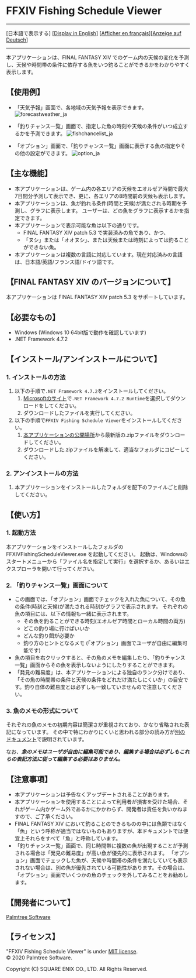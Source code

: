 ﻿# FFXIV Fishing Schedule Viewer<a name="top_of_content"></a>

---

[日本語で表示する] [[Display in English](README_en.md#top_of_content)] [[Afficher en français](README_fr.md#top_of_content)][[Anzeige auf Deutsch](README_de.md#top_of_content)]

---

本アプリケーションは、FINAL FANTASY XIV でのゲーム内の天候の変化を予測し、天候や時間帯の条件に依存する魚をいつ釣ることができるかをわかりやすく表示します。

## 【使用例】

- 「天気予報」画面で、各地域の天気予報を表示できます。
![forecastweather_ja](https://user-images.githubusercontent.com/28302784/88461433-70dfd400-cede-11ea-90f0-47ba6a5c6151.png)

- 「釣りチャンス一覧」画面で、指定した魚の時刻や天候の条件がいつ成立するかを予測できます。
![fishchancelist_ja](https://user-images.githubusercontent.com/28302784/88461431-6faea700-cede-11ea-8a0e-68d3ec1a3bd3.png)

- 「オプション」画面で、「釣りチャンス一覧」画面に表示する魚の指定やその他の設定ができます。
![option_ja](https://user-images.githubusercontent.com/28302784/88461434-71786a80-cede-11ea-964b-16af51cae3cb.png)

## 【主な機能】

- 本アプリケーションは、ゲーム内の各エリアの天候をエオルゼア時間で最大7日間分予測して表示でき、更に、各エリアの8時間前の天候も表示します。
- 本アプリケーションは、魚が釣れる条件(時間と天候)が満たされる時期を予測し、グラフに表示します。 ユーザーは、どの魚をグラフに表示するかを指定できます。
- 本アプリケーションで表示可能な魚は以下の通りです。
  -  FINAL FANTASY XIV patch 5.3 で実装済みの魚であり、かつ、
  - 「ヌシ」または「オオヌシ」、または天候または時刻によっては釣ることができない魚。
- 本アプリケーションは複数の言語に対応しています。現在対応済みの言語は、日本語/英語/フランス語/ドイツ語です。

## 【FINAL FANTASY XIV のバージョンについて】

本アプリケーションは FINAL FANTASY XIV patch 5.3 をサポートしています。

## 【必要なもの】

* Windows (Windows 10 64bit版で動作を確認しています)
* .NET Framework 4.7.2


## 【インストール/アンインストールについて】

### 1. インストールの方法

1. 以下の手順で`.NET Framework 4.7.2`をインストールしてください。
    1. [Microsoftのサイト](https://dotnet.microsoft.com/download/dotnet-framework/net472)で`.NET Framework 4.7.2 Runtime`を選択してダウンロードをしてください。
    2. ダウンロードしたファイルを実行してください。
2. 以下の手順で`FFXIV Fishing Schedule Viewer`をインストールしてください。
    1. [本アプリケーションの公開場所](https://github.com/rougemeilland/FFXIVFishingScheduleViewer/releases/latest)から最新版の.zipファイルをダウンロードしてください。
    2. ダウンロードした.zipファイルを解凍して、適当なフォルダにコピーしてください。

### 2. アンインストールの方法

1. 本アプリケーションをインストールしたフォルダを配下のファイルごと削除してください。

## 【使い方】

### 1. 起動方法

本アプリケーションをインストールしたフォルダの FFXIVFishingScheduleViewer.exe を起動してください。
起動は、Windowsのスタートメニューから「ファイル名を指定して実行」を選択するか、あるいはエクスプローラを開いて行ってください。

### 2. 「釣りチャンス一覧」画面について

- この画面では、「オプション」画面でチェックを入れた魚について、その魚の条件(時刻と天候)が満たされる時刻がグラフで表示されます。
それぞれの魚の項目には、以下の情報も一緒に表示されます。
  - その魚を釣ることができる時刻(エオルゼア時間とローカル時間の両方)
  - どこの釣り場に行けばいいか
  - どんな釣り餌が必要か
  - 釣り方のヒントとなるメモ (「オプション」画面でユーザが自由に編集可能です)
- 魚の項目を右クリックすると、その魚のメモを編集したり、「釣りチャンス一覧」画面からその魚を表示しないようにしたりすることができます。
- 「発見の難易度」は、本アプリケーションによる独自のランク分けであり、「その魚の時間帯の条件と天候の条件をどれだけ満たしにくいか」の目安です。釣り自体の難易度とは必ずしも一致していませんので注意してください。

### 3. 魚のメモの形式について

それぞれの魚のメモの初期内容は簡潔さが重視されており、かなり省略された表記になっています。
その中で特にわかりにくいと思われる部分の読み方が[別のドキュメント](AboutFishMemo.md#top_of_content)で説明されています。

なお、***魚のメモはユーザが自由に編集可能であり、編集する場合は必ずしもこれらの表記方法に従って編集する必要はありません。***

## 【注意事項】

- 本アプリケーションは予告なくアップデートされることがあります。
- 本アプリケーションを使用することによって利用者が損害を受けた場合、それがゲーム内かゲーム外であるかにかかわらず、開発者は責任を負いかねますので、ご了承ください。
- FINAL FANTASY XIV において釣ることのできるものの中には魚類ではなく「魚」という呼称が適当ではないものもありますが、本ドキュメントでは便宜上それらをすべて「魚」と呼称しています。
- 「釣りチャンス一覧」画面で、同じ時間帯に複数の魚が出現することが予測される場合は「発見の難易度」が高い魚が優先的に表示されます。 「オプション」画面でチェックした魚が、天候や時間帯の条件を満たしていても表示されない場合は、別の魚が優先されている可能性があります。その場合は、「オプション」画面でいくつかの魚のチェックを外してみることをお勧めします。


## 【開発者について】

[Palmtree Software](https://github.com/rougemeilland)

## 【ライセンス】

"FFXIV Fishing Schedule Viewer" is under [MIT license](https://raw.githubusercontent.com/rougemeilland/FFXIVFishingScheduleViewer/master/LICENSE).  
© 2020 Palmtree Software.  

Copyright (C) SQUARE ENIX CO., LTD. All Rights Reserved.